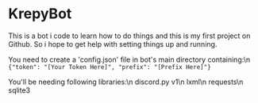 # KrepyBot

This is a bot i code to learn how to do things and this is my first project on Github. So i hope to get help with setting things up and running.


You need to create a 'config.json' file in bot's main directory containing:\n
`{"token": "[Your Token Here]", "prefix": "[Prefix Here]"}`

You'll be needing following libraries:\n
    discord.py v1\n
    lxml\n
    requests\n
    sqlite3
